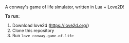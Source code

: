 A conway's game of life simulator, written in Lua + Love2D!

**To run:**
1. Download love2d (https://love2d.org/)
2. Clone this repository
3. Run `love conway-game-of-life`
